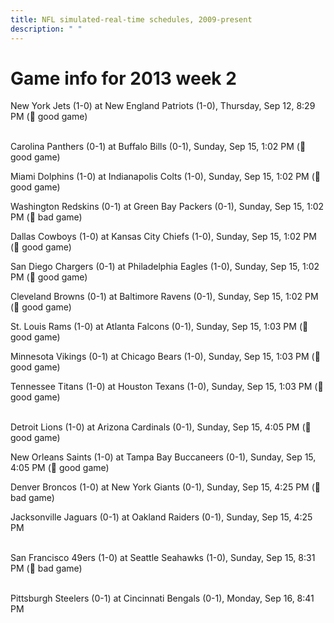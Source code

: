 ```yaml
---
title: NFL simulated-real-time schedules, 2009-present
description: " "
---
```


# Game info for 2013 week 2

New York Jets (1-0) at New England Patriots (1-0), Thursday, Sep 12, 8:29 PM (:football: good game)

<br/>Carolina Panthers (0-1) at Buffalo Bills (0-1), Sunday, Sep 15, 1:02 PM (:football: good game)

Miami Dolphins (1-0) at Indianapolis Colts (1-0), Sunday, Sep 15, 1:02 PM (:football: good game)

Washington Redskins (0-1) at Green Bay Packers (0-1), Sunday, Sep 15, 1:02 PM (:red_circle: bad game)

Dallas Cowboys (1-0) at Kansas City Chiefs (1-0), Sunday, Sep 15, 1:02 PM (:football: good game)

San Diego Chargers (0-1) at Philadelphia Eagles (1-0), Sunday, Sep 15, 1:02 PM (:football: good game)

Cleveland Browns (0-1) at Baltimore Ravens (0-1), Sunday, Sep 15, 1:02 PM (:football: good game)

St. Louis Rams (1-0) at Atlanta Falcons (0-1), Sunday, Sep 15, 1:03 PM (:football: good game)

Minnesota Vikings (0-1) at Chicago Bears (1-0), Sunday, Sep 15, 1:03 PM (:football: good game)

Tennessee Titans (1-0) at Houston Texans (1-0), Sunday, Sep 15, 1:03 PM (:football: good game)

<br/>Detroit Lions (1-0) at Arizona Cardinals (0-1), Sunday, Sep 15, 4:05 PM (:football: good game)

New Orleans Saints (1-0) at Tampa Bay Buccaneers (0-1), Sunday, Sep 15, 4:05 PM (:football: good game)

Denver Broncos (1-0) at New York Giants (0-1), Sunday, Sep 15, 4:25 PM (:red_circle: bad game)

Jacksonville Jaguars (0-1) at Oakland Raiders (0-1), Sunday, Sep 15, 4:25 PM

<br/>San Francisco 49ers (1-0) at Seattle Seahawks (1-0), Sunday, Sep 15, 8:31 PM (:red_circle: bad game)

<br/>Pittsburgh Steelers (0-1) at Cincinnati Bengals (0-1), Monday, Sep 16, 8:41 PM

